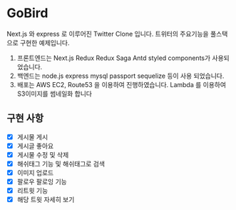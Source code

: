 GoBird
=========
Next.js 와 express 로 이루어진 Twitter Clone 입니다.
트위터의 주요기능을 풀스택으로 구현한 예제입니다.

1. 프론트엔드는 Next.js Redux Redux Saga Antd styled components가 사용되었습니다.
2. 백엔드는 node.js express mysql passport sequelize 등이 사용 되었습니다.
3. 배포는 AWS EC2, Route53 을 이용하여 진행하였습니다.
  Lambda 를 이용하여 S3이미지를 썸네일화 합니다


## 구현 사항
- [X] 게시물 게시
- [X] 게시글 좋아요
- [X] 게시물 수정 및 삭제
- [X] 해쉬태그 기능 및 해쉬태그로 검색
- [X] 이미지 업로드
- [X] 팔로우 팔로잉 기능
- [X] 리트윗 기능
- [X] 해당 트윗 자세히 보기
